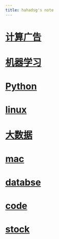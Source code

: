 ```yaml
---
title: hahadsg's note
---
```


# [计算广告](./ComputationalAdvertising/index.md)

# [机器学习](./MachineLearning/index.md)

# [Python](./python/SUMMARY.md)

# [linux](./linux/SUMMARY.md)

# [大数据](./bigdata/index.md)

# [mac](./mac/SUMMARY.md)

# [databse](./database/SUMMARY.md)

# [code](./code/index.md)

# [stock](./test.md)
